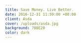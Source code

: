```yaml
---
title: Save Money. Live Better.
date: 2016-12-31 11:59:00 +00:00
client: Asda
cover: /uploads/asda.jpg
background: 78BE20
color: dark
---
```

